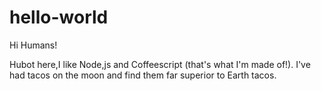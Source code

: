 # hello-world
 
Hi Humans!

Hubot here,I like Node,js and Coffeescript (that's what I'm made of!).
I've had tacos on the moon and find them far superior to Earth tacos.

